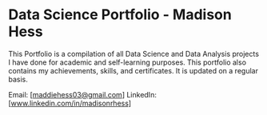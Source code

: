 # Data Science Portfolio - Madison Hess
This Portfolio is a compilation of all Data Science and Data Analysis projects I have done for academic and self-learning purposes. This portfolio also contains my achievements, skills, and certificates. It is updated on a regular basis.

Email: [maddiehess03@gmail.com]
LinkedIn: [www.linkedin.com/in/madisonrhess]
